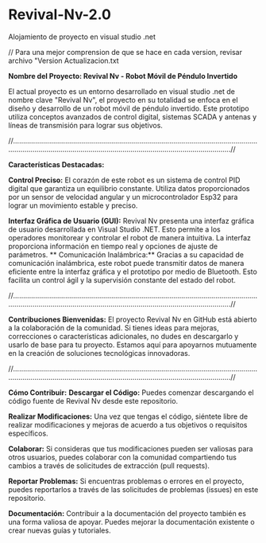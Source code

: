 # Revival-Nv-2.0
Alojamiento de proyecto en visual studio .net

// Para una mejor comprension de que se hace en cada version, revisar archivo "Version Actualizacion.txt

**Nombre del Proyecto: Revival Nv - Robot Móvil de Péndulo Invertido**

El actual  proyecto es un entorno desarrollado en visual studio .net de nombre clave  "Revival Nv", el proyecto en su totalidad se enfoca en el diseño y desarrollo de un robot móvil de péndulo invertido. 
Este prototipo utiliza conceptos avanzados de control digital, sistemas SCADA y antenas y líneas de transmisión para lograr sus objetivos.

//.........................................................................................................................................................................................................................................//

**Características Destacadas:**

**Control Preciso:** El corazón de este robot es un sistema de control PID digital que garantiza un equilibrio constante. Utiliza datos proporcionados por un sensor de velocidad angular y un microcontrolador Esp32 para lograr un movimiento estable y preciso.

**Interfaz Gráfica de Usuario (GUI):** Revival Nv presenta una interfaz gráfica de usuario desarrollada en Visual Studio .NET. Esto permite a los operadores monitorear y controlar el robot de manera intuitiva. La interfaz proporciona información en tiempo real y opciones de ajuste de parámetros.
**
Comunicación Inalámbrica:** Gracias a su capacidad de comunicación inalámbrica, este robot puede transmitir datos de manera eficiente entre la interfaz gráfica y el prototipo por medio de Bluetooth. Esto facilita un control ágil y la supervisión constante del estado del robot.

//.........................................................................................................................................................................................................................................//


**Contribuciones Bienvenidas:**
El proyecto Revival Nv en GitHub está abierto a la colaboración de la comunidad.
Si tienes ideas para mejoras, correcciones o características adicionales, no dudes en descargarlo y usarlo de base para tu proyecto. Estamos aquí para apoyarnos mutuamente en la creación de soluciones tecnológicas innovadoras.

//.........................................................................................................................................................................................................................................//

**Cómo Contribuir:**
**Descargar el Código:** Puedes comenzar descargando el código fuente de Revival Nv desde este repositorio.

**Realizar Modificaciones:** Una vez que tengas el código, siéntete libre de realizar modificaciones y mejoras de acuerdo a tus objetivos o requisitos específicos.

**Colaborar:** Si consideras que tus modificaciones pueden ser valiosas para otros usuarios, puedes colaborar con la comunidad compartiendo tus cambios a través de solicitudes de extracción (pull requests).

**Reportar Problemas:** Si encuentras problemas o errores en el proyecto, puedes reportarlos a través de las solicitudes de problemas (issues) en este repositorio.

**Documentación:** Contribuir a la documentación del proyecto también es una forma valiosa de apoyar. Puedes mejorar la documentación existente o crear nuevas guías y tutoriales.
